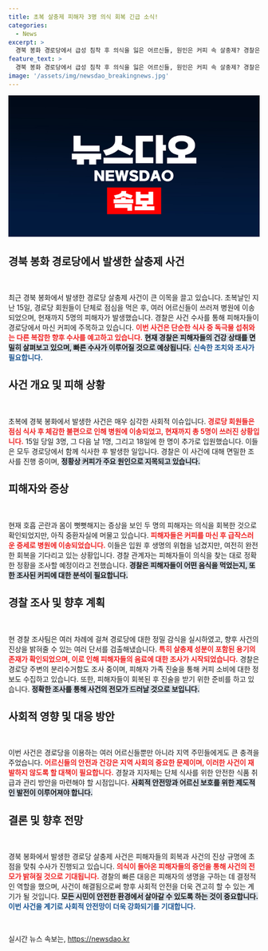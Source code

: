 ```yaml
---
title: 초복 살충제 피해자 3명 의식 회복 긴급 소식!
categories:
  - News
excerpt: >
  경북 봉화 경로당에서 급성 침착 후 의식을 잃은 어르신들, 원인은 커피 속 살충제? 경찰은 정밀 조사에 착수하며 피해자들은 회복 중. 상황의 경과가 궁금하다면 클릭하세요!
feature_text: >
  경북 봉화 경로당에서 급성 침착 후 의식을 잃은 어르신들, 원인은 커피 속 살충제? 경찰은 정밀 조사에 착수하며 피해자들은 회복 중. 상황의 경과가 궁금하다면 클릭하세요!
image: '/assets/img/newsdao_breakingnews.jpg'
---
```


<p><img src="/assets/img/newsdao_breakingnews.jpg" alt="cryptoinkorea 속보" /></p>

<h2 data-ke-size="size26">경북 봉화 경로당에서 발생한 살충제 사건</h2>

<p data-ke-size="size16">&nbsp;</p>

<p>최근 경북 봉화에서 발생한 경로당 살충제 사건이 큰 이목을 끌고 있습니다. 초복날인 지난 15일, 경로당 회원들이 단체로 점심을 먹은 후, 여러 어르신들이 쓰러져 병원에 이송되었으며, 현재까지 5명의 피해자가 발생했습니다. 경찰은 사건 수사를 통해 피해자들이 경로당에서 마신 커피에 주목하고 있습니다. <b><span style="color: #ee2323;">이번 사건은 단순한 식사 중 독극물 섭취와는 다른 복잡한 향후 수사를 예고하고 있습니다.</span></b> <b><span style="background-color: #21538527;">현재 경찰은 피해자들의 건강 상태를 면밀히 살펴보고 있으며, 빠른 수사가 이루어질 것으로 예상됩니다.</span></b> <b><span style="color: #1a5490;">신속한 조치와 조사가 필요합니다.</span></b></p>

<h2 data-ke-size="size26">사건 개요 및 피해 상황</h2>

<p data-ke-size="size16">&nbsp;</p>

<p>초복에 경북 봉화에서 발생한 사건은 매우 심각한 사회적 이슈입니다. <b><span style="color: #ee2323;">경로당 회원들은 점심 식사 후 체감한 불편으로 인해 병원에 이송되었고, 현재까지 총 5명이 쓰러진 상황입니다.</span></b> 15일 당일 3명, 그 다음 날 1명, 그리고 18일에 한 명이 추가로 입원했습니다. 이들은 모두 경로당에서 함께 식사한 후 발생한 일입니다. 경찰은 이 사건에 대해 면밀한 조사를 진행 중이며, <b><span style="background-color: #21538527;">정황상 커피가 주요 원인으로 지목되고 있습니다.</span></b></p>

<h2 data-ke-size="size26">피해자와 증상</h2>

<p data-ke-size="size16">&nbsp;</p>

<p>현재 호흡 곤란과 몸이 뻣뻣해지는 증상을 보인 두 명의 피해자는 의식을 회복한 것으로 확인되었지만, 아직 중환자실에 머물고 있습니다. <b><span style="color: #ee2323;">피해자들은 커피를 마신 후 급작스러운 증세로 병원에 이송되었습니다.</span></b> 이들은 입원 후 생명의 위협을 넘겼지만, 여전히 완전한 회복을 기다리고 있는 상황입니다. 경찰 관계자는 피해자들이 의식을 찾는 대로 정확한 정황을 조사할 예정이라고 전했습니다. <b><span style="background-color: #21538527;">경찰은 피해자들이 어떤 음식을 먹었는지, 또한 조사된 커피에 대한 분석이 필요합니다.</span></b></p>

<h2 data-ke-size="size26">경찰 조사 및 향후 계획</h2>

<p data-ke-size="size16">&nbsp;</p>

<p>현 경찰 조사팀은 여러 차례에 걸쳐 경로당에 대한 정밀 감식을 실시하였고, 향후 사건의 진상을 밝혀줄 수 있는 여러 단서를 검출해냈습니다. <b><span style="color: #ee2323;">특히 살충제 성분이 포함된 용기의 존재가 확인되었으며, 이로 인해 피해자들의 음료에 대한 조사가 시작되었습니다.</span></b> 경찰은 경로당 주변의 분리수거함도 조사 중이며, 피해자 가족 진술을 통해 커피 소비에 대한 정보도 수집하고 있습니다. 또한, 피해자들이 회복된 후 진술을 받기 위한 준비를 하고 있습니다. <b><span style="background-color: #21538527;">정확한 조사를 통해 사건의 전모가 드러날 것으로 보입니다.</span></b></p>

<h2 data-ke-size="size26">사회적 영향 및 대응 방안</h2>

<p data-ke-size="size16">&nbsp;</p>

<p>이번 사건은 경로당을 이용하는 여러 어르신들뿐만 아니라 지역 주민들에게도 큰 충격을 주었습니다. <b><span style="color: #ee2323;">어르신들의 안전과 건강은 지역 사회의 중요한 문제이며, 이러한 사건이 재발하지 않도록 할 대책이 필요합니다.</span></b> 경찰과 지자체는 단체 식사를 위한 안전한 식품 취급과 관리 방안을 마련해야 할 시점입니다. <b><span style="background-color: #21538527;">사회적 안전망과 어르신 보호를 위한 제도적인 발전이 이루어져야 합니다.</span></b></p>

<h2 data-ke-size="size26">결론 및 향후 전망</h2>

<p data-ke-size="size16">&nbsp;</p>

<p>경북 봉화에서 발생한 경로당 살충제 사건은 피해자들의 회복과 사건의 진상 규명에 초점을 맞춰 수사가 진행되고 있습니다. <b><span style="color: #ee2323;">의식이 돌아온 피해자들의 증언을 통해 사건의 전모가 밝혀질 것으로 기대됩니다.</span></b> 경찰의 빠른 대응은 피해자의 생명을 구하는 데 결정적인 역할을 했으며, 사건이 해결됨으로써 향후 사회적 안전을 더욱 견고히 할 수 있는 계기가 될 것입니다. <b><span style="background-color: #21538527;">모든 시민이 안전한 환경에서 살아갈 수 있도록 하는 것이 중요합니다.</span></b> <b><span style="color: #1a5490;">이번 사건을 계기로 사회적 안전망이 더욱 강화되기를 기대합니다.</span></b> </p>

<p data-ke-size="size16">&nbsp;</p>
실시간 뉴스 속보는, <a href="https://newsdao.kr" rel="dofollow">https://newsdao.kr</a>


